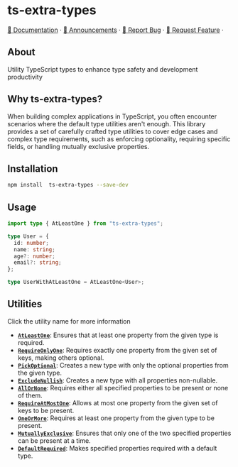 # ts-extra-types


[📖 Documentation](https://github.com/Lagaress/ts-extra-types?tab=readme-ov-file/) ·
[📣 Announcements](https://github.com/Lagaress/ts-extra-types/issues) ·
[🐞 Report Bug](https://github.com/Lagaress/ts-extra-types/issues/new?template=bug-report.md) ·
[🍩 Request Feature](https://github.com/Lagaress/ts-extra-types/issues/new?template=feature-request.md) ·

## About

Utility TypeScript types to enhance type safety and development productivity

## Why ts-extra-types?
When building complex applications in TypeScript, you often encounter scenarios where the default type utilities aren't enough. This library provides a set of carefully crafted type utilities to cover edge cases and complex type requirements, such as enforcing optionality, requiring specific fields, or handling mutually exclusive properties.

## Installation

```bash
npm install  ts-extra-types --save-dev
```

## Usage

```typescript
import type { AtLeastOne } from "ts-extra-types";

type User = {
  id: number;
  name: string;
  age?: number;
  email?: string;
};

type UserWithAtLeastOne = AtLeastOne<User>;
```

## Utilities
Click the utility name for more information

- **[`AtLeastOne`](https://github.com/Lagaress/ts-extra-types/tree/main/src/types/AtLeastOne.ts)**: Ensures that at least one property from the given type is required.
- **[`RequireOnlyOne`](https://github.com/Lagaress/ts-extra-types/tree/main/src/types/RequireOnlyOne.ts)**: Requires exactly one property from the given set of keys, making others optional.
- **[`PickOptional`](https://github.com/Lagaress/ts-extra-types/tree/main/src/types/PickOptional.ts)**: Creates a new type with only the optional properties from the given type.
- **[`ExcludeNullish`](https://github.com/Lagaress/ts-extra-types/tree/main/src/types/ExcludeNullish.ts)**: Creates a new type with all properties non-nullable.
- **[`AllOrNone`](https://github.com/Lagaress/ts-extra-types/tree/main/src/types/AllOrNone.ts)**: Requires either all specified properties to be present or none of them.
- **[`RequireAtMostOne`](https://github.com/Lagaress/ts-extra-types/tree/main/src/types/RequireAtMostOne.ts)**: Allows at most one property from the given set of keys to be present.
- **[`OneOrMore`](https://github.com/Lagaress/ts-extra-types/tree/main/src/types/OneOrMore.ts)**: Requires at least one property from the given type to be present.
- **[`MutuallyExclusive`](https://github.com/Lagaress/ts-extra-types/tree/main/src/types/MutuallyExclusive.ts)**: Ensures that only one of the two specified properties can be present at a time.
- **[`DefaultRequired`](https://github.com/Lagaress/ts-extra-types/tree/main/src/types/DefaultRequired.ts)**: Makes specified properties required with a default type.
